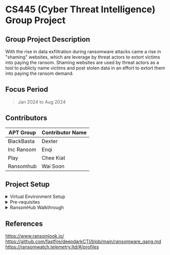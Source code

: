 # CS445 (Cyber Threat Intelligence) Group Project

## Group Project Description

With the rise in data exfiltration during ransomware attacks came a rise in "shaming" websites, which are leverage by threat actors to extort victims into paying the ransom.
Shaming websites are used by threat actors as a tool to publicly name victims and post stolen data in an effort to extort them into paying the ransom demand.

## Focus Period

> Jan 2024 to Aug 2024

## Contributors

| APT Group  | Contributor Name |
| ---------- | ---------------- |
| BlackBasta | Dexter           |
| Inc Ransom | Enqi             |
| Play       | Chee Kiat        |
| Ransomhub  | Wai Soon         |

## Project Setup

<details>

<summary>Virtual Environment Setup</summary>

### Virtual Environment Setup Steps

-   On Windows, invoke the venv command as follows:

```python
   puts "python -m venv /path/to/new/virtual/environment
```

</details>

<details>

<summary>Pre-requisites</summary>

### Download needed libraries from Requirements.txt

-   Invoke the following command to download libraries specified in Requirements.txt

```python
   puts "pip install -r /path/to/requirements.txt
```

</details>

<details>

<summary>RansomHub Walkthrough</summary>

### Sequence for RansomHub Scripts and Explanation

1. Ransomhub_Scrapper.py
    - This script leverages Selenium to automate data scraping from the RansomHub onion site on the Tor Browser within a Kali Linux environment. It extracts victim names, the date of the documented exploit, navigates to the subpage URL, and retrieves both the description and the exploited link.
2. Prompt_Sector.py
    - This script utilizes the Jigsawstack prompt engine, based on the scraped descriptions, to generate potential sectors or business industries the victim may belong to. This is then further manually checked through with each victims' domain.
3. Prompt_Countries.py
    - This script utilizes the Jiwsawstack prompt engine, based on the scraped descriptions, to generate potential countries the victim may belong to. This is then further manually checked through with tools such as shodan and whoisxmlapi, and manually checked through with each victim's domain.
4. cleanRansomhub.py
    - This script helps to clean up the data in our scraped file. It drops the unnecessary any errors contained row from the prompt scripts and remove the description column which is not needed for further analysis in Tableau.

</details>

## References

https://www.ransomlook.io/
https://github.com/fastfire/deepdarkCTI/blob/main/ransomware_gang.md
https://ransomwatch.telemetry.ltd/#/profiles

